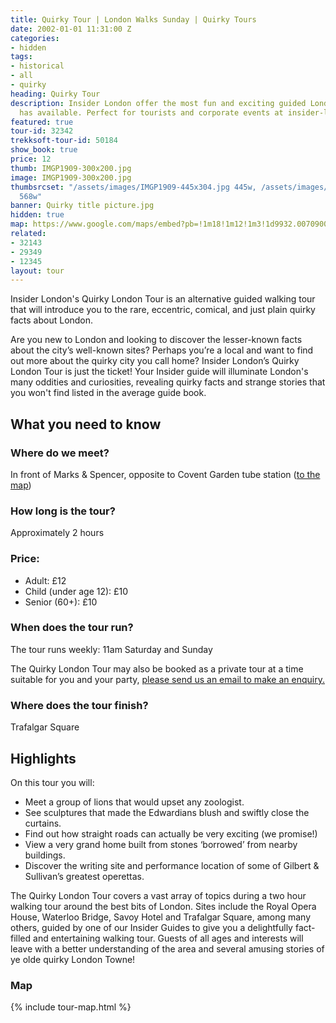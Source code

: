 ```yaml
---
title: Quirky Tour | London Walks Sunday | Quirky Tours
date: 2002-01-01 11:31:00 Z
categories:
- hidden
tags:
- historical
- all
- quirky
heading: Quirky Tour
description: Insider London offer the most fun and exciting guided London walks Sunday
  has available. Perfect for tourists and corporate events at insider-london.co.uk.
featured: true
tour-id: 32342
trekksoft-tour-id: 50184
show_book: true
price: 12
thumb: IMGP1909-300x200.jpg
image: IMGP1909-300x200.jpg
thumbsrcset: "/assets/images/IMGP1909-445x304.jpg 445w, /assets/images/IMGP1909-568x388.jpg
  568w"
banner: Quirky title picture.jpg
hidden: true
map: https://www.google.com/maps/embed?pb=!1m18!1m12!1m3!1d9932.007090001796!2d-0.12702783599357304!3d51.513183477127704!2m3!1f0!2f0!3f0!3m2!1i1024!2i768!4f13.1!3m3!1m2!1s0x487604cc9188694f%3A0x388b51ab073ca62!2sCovent+Garden!5e0!3m2!1sen!2s!4v1431588532795
related:
- 32143
- 29349
- 12345
layout: tour
---
```


Insider London's Quirky London Tour is an alternative guided walking tour that will introduce you to the rare, eccentric, comical, and just plain quirky facts about London.

Are you new to London and looking to discover the lesser-known facts about the city’s well-known sites? Perhaps you’re a local and want to find out more about the quirky city you call home? Insider London’s Quirky London Tour is just the ticket! Your Insider guide will illuminate London's many oddities and curiosities, revealing quirky facts and strange stories that you won't find listed in the average guide book.

## What you need to know

### Where do we meet?

In front of Marks & Spencer, opposite to Covent Garden tube station ([to the map](#map))

### How long is the tour?

Approximately 2 hours

### Price:

* Adult: £12
* Child (under age 12): £10
* Senior (60+): £10

### When does the tour run?

The tour runs weekly: 11am Saturday and Sunday

The Quirky London Tour may also be booked as a private tour at a time suitable for you and your party, <a href="/contact-us/">please send us an email to make an enquiry.</a>

### Where does the tour finish?

Trafalgar Square


## Highlights

On this tour you will:

- Meet a group of lions that would upset any zoologist.
- See sculptures that made the Edwardians blush and swiftly close the curtains.
- Find out how straight roads can actually be very exciting (we promise!)
- View a very grand home built from stones ‘borrowed’ from nearby buildings.
- Discover the writing site and performance location of some of Gilbert & Sullivan’s greatest operettas.

The Quirky London Tour covers a vast array of topics during a two hour walking tour around the best bits of London. Sites include the Royal Opera House, Waterloo Bridge, Savoy Hotel and Trafalgar Square, among many others, guided by one of our Insider Guides to give you a delightfully fact-filled and entertaining walking tour. Guests of all ages and interests will leave with a better understanding of the area and several amusing stories of ye olde quirky London Towne!

<h3 id="map">Map</h3>
{% include tour-map.html %}